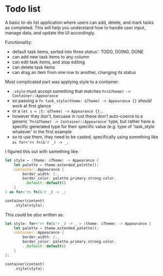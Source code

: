 # Todo list

A basic to-do list application where users can add, delete, and mark tasks as completed. This will help you understand how to handle user input, manage data, and update the UI accordingly.

Functionality:

- default task items, sorted into three status': TODO, DOING, DONE
- can add new task items to any column
- can edit task items, and stop editing
- can delete task items
- can drag an item from one row to another, changing its status

Most complicated part was applying style to a container:

- `.style` must accept something that matches `Fn(&Theme) -> Container::Appearance`
- so passing a `fn task_style(theme: &Theme) -> Appearance {}` *should* work at first glance
- or a `let s = |t: &Theme| -> Appearance {}`...
- however they don't, becuase in rust these don't auto-coerce to a generic '`Fn(&Theme) -> Container::Appearance`' type, but rather have a specific generated type for their specific value (e.g. type of 'task_style whatever' in the first example
- so to use them, they need to be casted, specifically using something like `as for<'r> fn(&'r _) -> _`.

I figured this out with something like:

```rust
let style = |theme: &Theme| -> Appearance {
    let palette = theme.extended_palette();
    container::Appearance {
        border_width: 2.,
        border_color: palette.primary.strong.color,
        ..Default::default()
    }
} as for<'r> fn(&'r _) -> _;

container(content)
    .style(style);
```

This could be also written as:

```rust
let style: for<'r> fn(&'r _) -> _ = |theme: &Theme| -> Appearance {
    let palette = theme.extended_palette();
    container::Appearance {
        border_width: 2.,
        border_color: palette.primary.strong.color,
        ..Default::default()
    }
};

container(content)
    .style(style);
```
